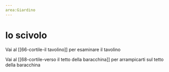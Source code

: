 ```yaml
---
area:Giardino
---
```

# lo scivolo

Vai al [[66-cortile-il tavolino]] per esaminare il tavolino

Vai al [[68-cortile-verso il tetto della baracchina]] per arrampicarti sul tetto della baracchina
